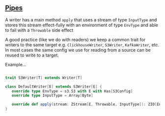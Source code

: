 [Pipes](src/main/scala/com/libertexgroup/pipes)
------

A writer has a main method `apply` that uses a stream of type `InputType` and stores this stream effect-fully with an environment of type `EnvType` and able to fail with a `Throwable` side effect

A good practice (like we do with readers) we keep a common trait for writers to the same target e.g. `ClickhouseWriter`, `S3Writer`, `KafkaWriter`, etc.
In most cases the same config we use for reading from a source can be reused to write to a target.

Example...

```scala

trait S3Writer[T] extends Writer[T]

class DefaultWriter[E] extends S3Writer[E] {
   override type EnvType = s3.S3 with E with Has[S3Config]
   override type InputType = Array[Byte]

   override def apply(stream: ZStream[E, Throwable, InputType]): ZIO[EnvType, Throwable, Unit] = ???
}
```
